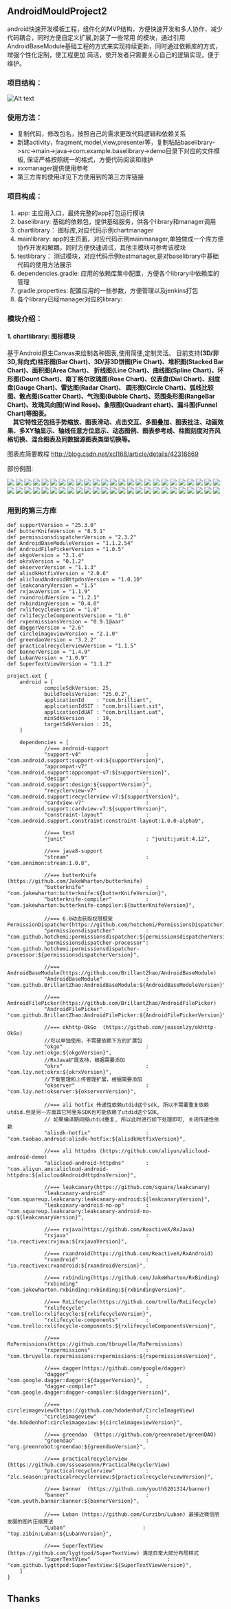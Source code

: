 ## AndroidMouldProject2 

android快速开发模板工程，组件化的MVP结构，方便快速开发和多人协作，减少代码耦合，同时方便自定义扩展,封装了一些常用
的模块，通过引用AndroidBaseModule基础工程的方式来实现持续更新，同时通过依赖库的方式，增强个性化定制，使工程更加
简洁，使开发者只需要关心自己的逻辑实现，便于维护。

### 项目结构：
![Alt text](https://github.com/BrillantZhao/AndroidMouldProject2/blob/master/images/app_struct.png)

### 使用方法：
- 复制代码，修改包名，按照自己的需求更改代码逻辑和依赖关系
- 新建activity，fragment,model,view,presenter等，复制粘贴baselibrary->src->main->java->com.example.baselibrary->demo目录下对应的文件模板,
  保证严格按照统一的格式，方便代码阅读和维护
- xxxmanager提供使用参考
- 第三方库的使用详见下方使用到的第三方库链接

### 项目构成：
1. app: 主应用入口，最终完整的app打包运行模块
2. baselibrary: 基础的依赖包，提供基础服务，供各个library和manager调用
3. chartlibrary： 图标库,对应代码示例chartmanager
4. mainlibrary: app的主页面，对应代码示例mainmanager,单独做成一个库方便协作开发和解耦，同时方便快速调试，其他主模块可参考该模块
5. testlibrary： 测试模块，对应代码示例testmanager,是对baselibrary中基础代码的使用方法展示
6. dependencies.gradle: 应用的依赖库集中配置，方便各个library中依赖库的管理
7. gradle.properties: 配置应用的一些参数，方便管理以及jenkins打包
8. 各个library已经manager对应的library:

### 模块介绍：
#### 1. chartlibrary: 图标模块
 基于Android原生Canvas来绘制各种图表,使用简便,定制灵活。
 目前支持<b>(3D/非3D,背向式)柱形图(Bar Chart)、3D/非3D饼图(Pie Chart)、堆积图(Stacked Bar Chart)、面积图(Area Chart)、
 折线图(Line Chart)、曲线图(Spline Chart)、环形图(Dount Chart)、南丁格尔玫瑰图(Rose Chart)、仪表盘(Dial Chart)、刻度盘(Gauge Chart)、雷达图(Radar Chart)、
 圆形图(Circle Chart)、弧线比较图、散点图(Scatter Chart)、气泡图(Bubble Chart)、范围条形图(RangeBar Chart)、玫瑰风向图(Wind Rose)、象限图(Quadrant chart)、漏斗图(Funnel Chart)等图表。<br/>
 &nbsp;&nbsp;&nbsp;&nbsp;其它特性还包括手势缩放、图表滑动、点击交互、多图叠加、图表批注、动画效果、多XY轴显示、轴线任意方位显示、动态图例、图表参考线、柱图刻度对齐风格切换、混合图表及同数据源图表类型切换等。</b><br/> 
 
图表库简要教程
http://blog.csdn.net/xcl168/article/details/42318669 	

部份例图:
 
![](https://github.com/BrillantZhao/AndroidMouldProject2/blob/master/chartmanager/screens/barpiechart.png)
![](https://github.com/BrillantZhao/AndroidMouldProject2/blob/master/chartmanager/screens/area_ln_pie_chart.png)
![](https://github.com/BrillantZhao/AndroidMouldProject2/blob/master/chartmanager/screens/spinnerBarChart2.png)
![](https://github.com/BrillantZhao/AndroidMouldProject2/blob/master/chartmanager/screens/barchart_m.png)
![](https://github.com/BrillantZhao/AndroidMouldProject2/blob/master/chartmanager/screens/stackedchart.png)
![](https://github.com/BrillantZhao/AndroidMouldProject2/blob/master/chartmanager/screens/barchart2.png)
![](https://github.com/BrillantZhao/AndroidMouldProject2/blob/master/chartmanager/screens/dydialchart1.gif)
![](https://github.com/BrillantZhao/AndroidMouldProject2/blob/master/chartmanager/screens/dydialchart2.gif)
![](https://github.com/BrillantZhao/AndroidMouldProject2/blob/master/chartmanager/screens/dydialchart3.gif)
![](https://github.com/BrillantZhao/AndroidMouldProject2/blob/master/chartmanager/screens/dydialchart4.gif)
![](https://github.com/BrillantZhao/AndroidMouldProject2/blob/master/chartmanager/screens/bar3dchart.png)
![](https://github.com/BrillantZhao/AndroidMouldProject2/blob/master/chartmanager/screens/linechart.png)
![](https://github.com/BrillantZhao/AndroidMouldProject2/blob/master/chartmanager/screens/splinechart.png)
![](https://github.com/BrillantZhao/AndroidMouldProject2/blob/master/chartmanager/screens/pie3dchart.png)
![](https://github.com/BrillantZhao/AndroidMouldProject2/blob/master/chartmanager/screens/radarchart_circle.png)
![](https://github.com/BrillantZhao/AndroidMouldProject2/blob/master/chartmanager/screens/WindRoseChart.png)
![](https://github.com/BrillantZhao/AndroidMouldProject2/blob/master/chartmanager/screens/rosechart.png)
![](https://github.com/BrillantZhao/AndroidMouldProject2/blob/master/chartmanager/screens/circlechart.png)
![](https://github.com/BrillantZhao/AndroidMouldProject2/blob/master/chartmanager/screens/spinnerBarChart.png)
![](https://github.com/BrillantZhao/AndroidMouldProject2/blob/master/chartmanager/screens/gaugechart.png)
![](https://github.com/BrillantZhao/AndroidMouldProject2/blob/master/chartmanager/screens/piechart2.png)
![](https://github.com/BrillantZhao/AndroidMouldProject2/blob/master/chartmanager/screens/arclinechart.png)
![](https://github.com/BrillantZhao/AndroidMouldProject2/blob/master/chartmanager/screens/dountchart.png)
![](https://github.com/BrillantZhao/AndroidMouldProject2/blob/master/chartmanager/screens/bubblechart.png)
![](https://github.com/BrillantZhao/AndroidMouldProject2/blob/master/chartmanager/screens/scatterchart.png)
![](https://github.com/BrillantZhao/AndroidMouldProject2/blob/master/chartmanager/screens/radarchart_a.png)
![](https://github.com/BrillantZhao/AndroidMouldProject2/blob/master/chartmanager/screens/areachart2.png)
![](https://github.com/BrillantZhao/AndroidMouldProject2/blob/master/chartmanager/screens/rangebarchart.png)
![](https://github.com/BrillantZhao/AndroidMouldProject2/blob/master/chartmanager/screens/mulaxischart1.png)
![](https://github.com/BrillantZhao/AndroidMouldProject2/blob/master/chartmanager/screens/mulaxischart2.png)
![](https://github.com/BrillantZhao/AndroidMouldProject2/blob/master/chartmanager/screens/mulbarchart.png)
![](https://github.com/BrillantZhao/AndroidMouldProject2/blob/master/chartmanager/screens/QuadrantChart.png)
![](https://github.com/BrillantZhao/AndroidMouldProject2/blob/master/chartmanager/screens/lines.png)
![](https://github.com/BrillantZhao/AndroidMouldProject2/blob/master/chartmanager/screens/spinnerPieChart.png)
![](https://github.com/BrillantZhao/AndroidMouldProject2/blob/master/chartmanager/screens/barchart8.png)
![](https://github.com/BrillantZhao/AndroidMouldProject2/blob/master/chartmanager/screens/barchart9.png)
![](https://github.com/BrillantZhao/AndroidMouldProject2/blob/master/chartmanager/screens/FunnelChart_desc.png)
![](https://github.com/BrillantZhao/AndroidMouldProject2/blob/master/chartmanager/screens/FunnelChart_asc.png)
![](https://github.com/BrillantZhao/AndroidMouldProject2/blob/master/chartmanager/screens/splinechart05.png)
![](https://github.com/BrillantZhao/AndroidMouldProject2/blob/master/chartmanager/screens/splinechart6.png)
![](https://github.com/BrillantZhao/AndroidMouldProject2/blob/master/chartmanager/screens/linechart6.png)
![](https://github.com/BrillantZhao/AndroidMouldProject2/blob/master/chartmanager/screens/barchart6.png)
![](https://github.com/BrillantZhao/AndroidMouldProject2/blob/master/chartmanager/screens/barchartcloud.png)
![](https://github.com/BrillantZhao/AndroidMouldProject2/blob/master/chartmanager/screens/circlechart2.png)
![](https://github.com/BrillantZhao/AndroidMouldProject2/blob/master/chartmanager/screens/roundbarchart.png)
![](https://github.com/BrillantZhao/AndroidMouldProject2/blob/master/chartmanager/screens/roundbarchart2.png)
![](https://github.com/BrillantZhao/AndroidMouldProject2/blob/master/chartmanager/screens/areachart3.png)
![](https://github.com/BrillantZhao/AndroidMouldProject2/blob/master/chartmanager/screens/funnelchart2.png)
![](https://github.com/BrillantZhao/AndroidMouldProject2/blob/master/chartmanager/screens/barchart_hh.png)
![](https://github.com/BrillantZhao/AndroidMouldProject2/blob/master/chartmanager/screens/barchart_hhh.png)

### 用到的第三方库
```
def supportVersion = "25.3.0"
def butterKnifeVersion = "8.5.1"
def permissionsdispatcherVersion = "2.3.2"
def AndroidBaseModuleVersion = "1.1.2.54"
def AndroidFilePickerVersion = "1.0.5"
def okgoVersion = "2.1.4"
def okrxVersion = "0.1.2"
def okserverVersion = "1.1.3"
def alisdkHotfixVersion = "2.0.6"
def alicloudAndroidHttpdnsVersion = "1.0.10"
def leakcanaryVersion = "1.5"
def rxjavaVersion = "1.1.9"
def rxandroidVersion = "1.2.1"
def rxbindingVersion = "0.4.0"
def rxlifecycleVersion = "1.0"
def rxlifecycleComponentsVersion = "1.0"
def rxpermissionsVersion = "0.9.1@aar"
def daggerVersion = "2.6"
def circleimageviewVersion = "2.1.0"
def greendaoVersion = "3.2.2"
def practicalrecyclerviewVersion = "1.1.5"
def bannerVersion = "1.4.9"
def LubanVersion = "1.0.9"
def SuperTextViewVersion = "1.1.2"

project.ext {
    android = [
            compileSdkVersion: 25,
            buildToolsVersion: "25.0.2",
            applicationId    : "com.brilliant",
            applicationIdSIT : "com.brilliant.sit",
            applicationIdUAT : "com.brilliant.uat",
            minSdkVersion    : 19,
            targetSdkVersion : 25,
    ]

    dependencies = [
            //=== android-support
            "support-v4"                     : "com.android.support:support-v4:${supportVersion}",
            "appcompat-v7"                   : "com.android.support:appcompat-v7:${supportVersion}",
            "design"                         : "com.android.support:design:${supportVersion}",
            "recyclerview-v7"                : "com.android.support:recyclerview-v7:${supportVersion}",
            "cardview-v7"                    : "com.android.support:cardview-v7:${supportVersion}",
            "constraint-layout"              : "com.android.support.constraint:constraint-layout:1.0.0-alpha9",

            //=== test
            "junit"                          : "junit:junit:4.12",

            //=== java8-support
            "stream"                         : "com.annimon:stream:1.0.8",

            //=== butterKnife (https://github.com/JakeWharton/butterknife)
            "butterknife"                    : "com.jakewharton:butterknife:${butterKnifeVersion}",
            "butterknife-compiler"           : "com.jakewharton:butterknife-compiler:${butterKnifeVersion}",

            //=== 6.0动态获取权限框架 PermissionDispatcher(https://github.com/hotchemi/PermissionsDispatcher)
            "permissionsdispatcher"          : "com.github.hotchemi:permissionsdispatcher:${permissionsdispatcherVersion}",
            "permissionsdispatcher-processor": "com.github.hotchemi:permissionsdispatcher-processor:${permissionsdispatcherVersion}",

            //=== AndroidBaseModule(https://github.com/BrillantZhao/AndroidBaseModule)
            "AndroidBaseModule"              : "com.github.BrillantZhao:AndroidBaseModule:${AndroidBaseModuleVersion}",

            //=== AndroidFilePicker(https://github.com/BrillantZhao/AndroidFilePicker)
            "AndroidFilePicker"              : "com.github.BrillantZhao:AndroidFilePicker:${AndroidFilePickerVersion}",

            //=== okhttp-OkGo  (https://github.com/jeasonlzy/okhttp-OkGo)
            //可以单独使用，不需要依赖下方的扩展包
            "okgo"                           : "com.lzy.net:okgo:${okgoVersion}",
            //RxJava扩展支持，根据需要添加
            "okrx"                           : "com.lzy.net:okrx:${okrxVersion}",
            //下载管理和上传管理扩展，根据需要添加
            "okserver"                       : "com.lzy.net:okserver:${okserverVersion}",

            //=== ali hotfix 传递性依赖utdid这个sdk, 所以不需要重复依赖utdid.但是另一方面其它阿里系SDK也可能依赖了utdid这个SDK,
            // 如果编译期间报utdid重复, 所以此时进行如下处理即可, 关闭传递性依赖
            "alisdk-hotfix"                  : "com.taobao.android:alisdk-hotfix:${alisdkHotfixVersion}",

            //=== ali httpdns (https://github.com/aliyun/alicloud-android-demo)
            "alicloud-android-httpdns"       : "com.aliyun.ams:alicloud-android-httpdns:${alicloudAndroidHttpdnsVersion}",

            //=== leakcanary(https://github.com/square/leakcanary)
            "leakcanary-android"             : "com.squareup.leakcanary:leakcanary-android:${leakcanaryVersion}",
            "leakcanary-android-no-op"       : "com.squareup.leakcanary:leakcanary-android-no-op:${leakcanaryVersion}",

            //=== rxjava(https://github.com/ReactiveX/RxJava)
            "rxjava"                         : "io.reactivex:rxjava:${rxjavaVersion}",

            //=== rxandroid(https://github.com/ReactiveX/RxAndroid)
            "rxandroid"                      : "io.reactivex:rxandroid:${rxandroidVersion}",

            //=== rxbinding(https://github.com/JakeWharton/RxBinding)
            "rxbinding"                      : "com.jakewharton.rxbinding:rxbinding:${rxbindingVersion}",

            //=== RxLifecycle(https://github.com/trello/RxLifecycle)
            "rxlifecycle"                    : "com.trello:rxlifecycle:${rxlifecycleVersion}",
            "rxlifecycle-components"         : "com.trello:rxlifecycle-components:${rxlifecycleComponentsVersion}",

            //=== RxPermissions(https://github.com/tbruyelle/RxPermissions)
            "rxpermissions"                  : "com.tbruyelle.rxpermissions:rxpermissions:${rxpermissionsVersion}",

            //=== dagger(https://github.com/google/dagger)
            "dagger"                         : "com.google.dagger:dagger:${daggerVersion}",
            "dagger-compiler"                : "com.google.dagger:dagger-compiler:${daggerVersion}",

            //=== circleimageview(https://github.com/hdodenhof/CircleImageView)
            "circleimageview"                : "de.hdodenhof:circleimageview:${circleimageviewVersion}",

            //=== greendao  (https://github.com/greenrobot/greenDAO)
            "greendao"                       : "org.greenrobot:greendao:${greendaoVersion}",

            //=== practicalrecyclerview  (https://github.com/ssseasonnn/PracticalRecyclerView)
            "practicalrecyclerview"          : "zlc.season:practicalrecyclerview:${practicalrecyclerviewVersion}",

            //=== banner  (https://github.com/youth5201314/banner)
            "banner"                         : "com.youth.banner:banner:${bannerVersion}",

            //=== Luban (https://github.com/Curzibn/Luban) 最接近微信朋友圈的图片压缩算法
            "Luban"                         : "top.zibin:Luban:${LubanVersion}",

            //=== SuperTextView (https://github.com/lygttpod/SuperTextView) 满足日常大部分布局样式
            "SuperTextView"                         : "com.github.lygttpod:SuperTextView:${SuperTextViewVersion}",
    ]
}
```

## Thanks



